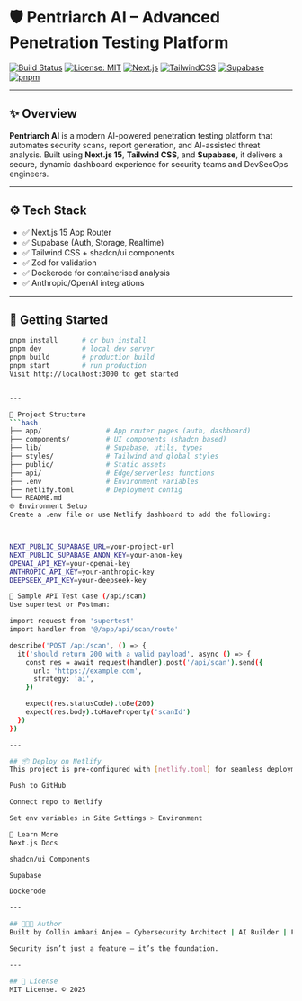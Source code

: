 # 🛡️ Pentriarch AI – Advanced Penetration Testing Platform

[![Build Status](https://img.shields.io/badge/build-passing-brightgreen)](https://github.com/your-org/pentriarch-ai/actions)
[![License: MIT](https://img.shields.io/badge/license-MIT-blue.svg)](LICENSE)
[![Next.js](https://img.shields.io/badge/Next.js-15.3.4-black?logo=next.js)](https://nextjs.org)
[![TailwindCSS](https://img.shields.io/badge/TailwindCSS-3.4.17-blue?logo=tailwindcss)](https://tailwindcss.com/)
[![Supabase](https://img.shields.io/badge/Supabase-2.50.0-3ECF8E?logo=supabase)](https://supabase.com)
[![pnpm](https://img.shields.io/badge/Package_Manager-pnpm-yellow?logo=pnpm)](https://pnpm.io)

---

## ✨ Overview

**Pentriarch AI** is a modern AI-powered penetration testing platform that automates security scans, report generation, and AI-assisted threat analysis. Built using **Next.js 15**, **Tailwind CSS**, and **Supabase**, it delivers a secure, dynamic dashboard experience for security teams and DevSecOps engineers.

---

## ⚙️ Tech Stack

- ✅ Next.js 15 App Router
- ✅ Supabase (Auth, Storage, Realtime)
- ✅ Tailwind CSS + shadcn/ui components
- ✅ Zod for validation
- ✅ Dockerode for containerised analysis
- ✅ Anthropic/OpenAI integrations

---

## 🚀 Getting Started

```bash
pnpm install      # or bun install
pnpm dev          # local dev server
pnpm build        # production build
pnpm start        # run production
Visit http://localhost:3000 to get started


---

📂 Project Structure
```bash
├── app/                # App router pages (auth, dashboard)
├── components/         # UI components (shadcn based)
├── lib/                # Supabase, utils, types
├── styles/             # Tailwind and global styles
├── public/             # Static assets
├── api/                # Edge/serverless functions
├── .env                # Environment variables
├── netlify.toml        # Deployment config
└── README.md
🌐 Environment Setup
Create a .env file or use Netlify dashboard to add the following:



NEXT_PUBLIC_SUPABASE_URL=your-project-url
NEXT_PUBLIC_SUPABASE_ANON_KEY=your-anon-key
OPENAI_API_KEY=your-openai-key
ANTHROPIC_API_KEY=your-anthropic-key
DEEPSEEK_API_KEY=your-deepseek-key

🧪 Sample API Test Case (/api/scan)
Use supertest or Postman:

import request from 'supertest'
import handler from '@/app/api/scan/route'

describe('POST /api/scan', () => {
  it('should return 200 with a valid payload', async () => {
    const res = await request(handler).post('/api/scan').send({
      url: 'https://example.com',
      strategy: 'ai',
    })

    expect(res.statusCode).toBe(200)
    expect(res.body).toHaveProperty('scanId')
  })
})

---

## 📦 Deploy on Netlify
This project is pre-configured with [netlify.toml] for seamless deployment:

Push to GitHub

Connect repo to Netlify

Set env variables in Site Settings > Environment

📘 Learn More
Next.js Docs

shadcn/ui Components

Supabase

Dockerode

---

## 👨🏾‍💻 Author
Built by Collin Ambani Anjeo – Cybersecurity Architect | AI Builder | Founder @ TechRizon

Security isn’t just a feature — it’s the foundation.

---

## 📄 License
MIT License. © 2025